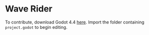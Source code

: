 # Wave Rider
To contribute, download Godot 4.4 [here](https://godotengine.org/download/windows/). Import the folder containing `project.godot` to begin editing.
